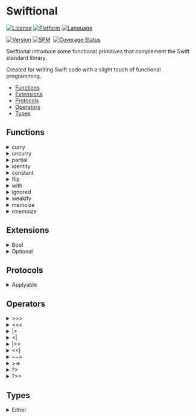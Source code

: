 # Swiftional


[![License](https://img.shields.io/cocoapods/l/Swiftional.svg?style=flat)](https://cocoapods.org/pods/Swiftional)
[![Platform](https://img.shields.io/cocoapods/p/Swiftional.svg?style=flat)](https://cocoapods.org/pods/Swiftional)
[![Language](https://img.shields.io/badge/language-Swift-orangered.svg?style=flat)](https://cocoapods.org/pods/Swiftional)


[![Version](https://img.shields.io/cocoapods/v/Swiftional.svg?style=flat)](https://cocoapods.org/pods/Swiftional)
[![SPM](https://img.shields.io/badge/SPM-compatible-limegreen.svg?style=flat)](https://github.com/apple/swift-package-manager)
&nbsp;[![Coverage Status](https://coveralls.io/repos/github/VAndrJ/Swiftional/badge.svg?branch=main)](https://coveralls.io/github/VAndrJ/Swiftional?branch=main)


Swiftional introduce some functional primitives that complement the Swift standard library.

Created for writing Swift code with a slight touch of functional programming.


* [Functions](#functions)
* [Extensions](#extensions)
* [Protocols](#protocols)
* [Operators](#operators)
* [Types](#types)


## Functions


<details><summary> curry</summary>

  
Converts an uncurried function to a curried function.


Example: 


```
(A, B) -> R
becomes
(A) -> (B) -> R
```


</details>


<details><summary> uncurry</summary>

  
Converts a curried function into an uncurried function.


Example: 


```
(A) -> (B) -> R
becomes
(A, B) -> R
```


</details>


<details><summary> partial</summary>

  
Partial application. Applies an argument to a function.


Example: 


```
(A, B) -> R
with applied first argument becomes
(B) -> R
```


</details>


<details><summary> identity</summary>

  
Identity combinator function.
Returns the input without changing it.


</details>


<details><summary> constant</summary>

  
The constant combinator function.
Ignores the function arguments and always returns the provided value.


</details>


<details><summary> flip</summary>

  
Flips the arguments of a function.


Example: 


```
(A, B) -> R
becomes
(B, A) -> R
```


</details>


<details><summary> with</summary>

  
Calls the specified closure with the given attribute as its receiver and returns its result.


</details>


<details><summary> ignored</summary>

  
Ignores the function return and always returns `Void`.
</details>


<details><summary> weakify</summary>

  
Weakifying function.


Example:
```
// Instead of this:
someObject.onActionClosure = otherObject.someFunc // `otherObject` captured by strong reference
// Use operator:
someObject.onActionClosure = weakify(otherObject) { $0.someFunc() } // `otherObject` is weakified, not captured by strong reference
```


</details>


<details><summary> memoize</summary>

  
Memoization function. Memoize wrapper intercepts calls you send to the function and attempts to reply with results from its internal cache. If it fails to find a cached result, it calls the work function and records the result of the computation in memory. Subsequent calls to the function with the same arguments can then be satisfied by fetching the result from memory, avoiding redundant computations. Memoization is one of the oldest and simplest tricks in computer science, trading memory for CPU cycles.


Example:
```
let memoizedSomeFunc = memoize(f: someFunc(_:))
print(memoizedSomeFunc(2))
print(memoizedSomeFunc(3))
print(memoizedSomeFunc(2)) // result fetched from memory
```


</details>


<details><summary> rmemoize</summary>

  
Standard memoization is not very good at memoizing recursive functions. Here is recursive memoization function. It represented as a primitive recursive function, where the memoization done at each step of the recursion.


Example:
```
let memoizedFibonacci = rmemoize { fibonacci, n in n < 2 ? 1 : fibonacci(n - 1) + fibonacci(n - 2) }
print(memoizedFibonacci(42))
```


</details>


## Extensions


<details><summary> Bool</summary>

  
  * `fold`
Case analysis for the `Bool` type. Applies the provided closures based on the value.


  * `foldRun`
Runs the provided closures based on the content of this value.


  * `foldEither`
Case analysis for the `Bool` type. Applies the provided closures based on the value and return `Either`.
</details>
<details><summary> Optional</summary>

  
  * `fold`
Case analysis for the `Optional` type. Applies the provided closures based on the content of this `Optional` value.
</details>


## Protocols


<details><summary> Applyable</summary>

  
  * `apply`
Calls the specified closure with Self value as its receiver and returns Self value.


  * `applied`
Calls the specified closure with Self value as its receiver and returns a copy of Self value.
</details>


## Operators


<details><summary> >>></summary>

  
Composes functions and returns a function that is the result of applying `g` to the output of `f`.


</details>


<details><summary> <<< </summary>

  
  Composes functions and returns a function that is the result of applying `g` to the output of `f`.


</details>


<details><summary> |></summary>

  
Pipe forward. Applies an argument to a function.


Example. This:
```
let result = h(parameter: g(parameter: f(parameter: a)))
```
Can also be written as:
```
let result = a |> f |> g |> h
```


</details>


<details><summary> <|</summary>

  
Pipe backward. Applies an argument to a function.


Example. This:
```
let result = h(parameter: g(parameter: f(parameter: a)))
```
Can also be written as:
```
let result = h <| g <| f <| a
```


</details>


<details><summary> |>></summary>

  
Applies a function to an argument and returns a callable function.


Example. This:
```
let result = { a in f(parameter: a) }
```
Can also be written as:
```
let result = a |>> f
```


</details>


<details><summary> <<|</summary>

  
Applies a function to an argument and returns a callable function.


Example. This:
```
let result = { a in f(parameter: a) }
```
Can also be written as:
```
let result = f <<| a
```


</details>


<details><summary> ~~></summary>

  
Asynchronous function composition

  
</details>


<details><summary> >=></summary>

  
Effectful function composition

  
</details>


<details><summary> ?></summary>

  
Weakifying function.


Example:
```
// Instead of this:
someObject.onActionClosure = otherObject.someFunc // `otherObject` captured by strong reference
// Use operator:
someObject.onActionClosure = otherObject ?> { $0.someFunc() } // `otherObject` is weakified, not captured by strong reference
```


</details>


<details><summary> ?>></summary>

  
Weakifying function.


Example:
```
// Instead of this:
someObject.onActionClosure = otherObject.someFunc // `otherObject` captured by strong reference
// Use operator:
someObject.onActionClosure = otherObject ?>> { $0.someFunc } // `otherObject` is weakified, not captured by strong reference
```


</details>


## Types


<details><summary> Either</summary>

  
The type `Either` represents a value of one of these types, but not both: `.left(Left)` or `.right(Right)`.

The `Either` type is shifted to the right by convention.
That is, the `.left` constructor is usually used to hold errors or secondary data,
while `.right` is used to store a "correct", primary value - one that can be worked on further.

Wordplay: "Right" also means "Correct".


</details>
